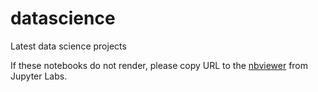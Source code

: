 # datascience
Latest data science projects  

If these notebooks do not render, please copy URL to the [nbviewer](https://nbviewer.org/) from Jupyter Labs.
